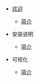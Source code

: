 * [欢迎](_zh-cn/)
  * [简介](_zh-cn/intro/)

* 安装说明
  * [简介](_zh-cn/install/)

* 可视化
  * [简介](_zh-cn/viz/)
